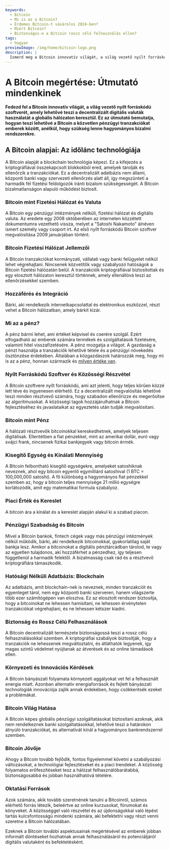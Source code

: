 ```yaml
---
keywords:
  - Bitcoin
  - Mi is az a Bitcoin?
  - Érdemes Bitcoin-t vásárolni 2024-ben?
  - Miért Bitcoin?
  - Biztonságos-e a Bitcoin rossz célú felhasználás ellen?
tags:
  - hogyan
previewImage: /img/home/bitcoin-logo.png
description: |
  Ismerd meg a Bitcoin innovatív világát, a világ vezető nyílt forráskódú szoftverét, amely lehetővé teszi a decentralizált digitális valuták használatát a globális hálózaton keresztül.
---
```


# A Bitcoin megértése: Útmutató mindenkinek

**Fedezd fel a Bitcoin innovatív világát, a világ vezető nyílt forráskódú szoftverét, amely lehetővé teszi a decentralizált digitális valuták használatát a globális hálózaton keresztül. Ez az útmutató bemutatja, hogyan teszi lehetővé a Bitcoin a közvetlen pénzügyi tranzakciókat emberek között, anélkül, hogy szükség lenne hagyományos bizalmi rendszerekre.**

## A Bitcoin alapjai: Az időlánc technológiája
A Bitcoin alapját a blockchain technológia képezi. Ez a kifejezés a kriptográfiával összekapcsolt blokkokból ered, amelyek tárolják és ellenőrzik a tranzakciókat. Ez a decentralizált adatbázis nem állami, központi banki vagy szervezeti ellenőrzés alatt áll, így megszünteti a harmadik fél fizetési feldolgozók iránti bizalom szükségességét. A Bitcoin bizalmatlanságon alapuló működést biztosít.

### Bitcoin mint Fizetési Hálózat és Valuta
A Bitcoin egy pénzügyi intézmények nélküli, fizetési hálózat és digitális valuta. Az eredete egy 2008 októberében az interneten közzétett dokumentumra vezethető vissza, melyet a "Satoshi Nakamoto" álnéven ismert személy vagy csoport írt. Az első nyílt forráskódú Bitcoin szoftver megvalósítása 2009 januárjában történt.

### Bitcoin Fizetési Hálózat Jellemzői
A Bitcoin tranzakciókat kormányzati, vállalati vagy banki felügyelet nélkül lehet végrehajtani. Nincsenek közvetítők vagy szabályozó hatóságok a Bitcoin fizetési hálózatán belül. A tranzakciók kriptográfiával biztosítottak és egy elosztott hálózaton keresztül történnek, amely ellenállóvá teszi az ellenőrzésekkel szemben.

### Hozzáférés és Integráció
Bárki, aki rendelkezik internetkapcsolattal és elektronikus eszközzel, részt vehet a Bitcoin hálózatban, amely bárkit kizár.

### Mi az a pénz?
A pénz bármi lehet, ami értéket képvisel és cserére szolgál. Ezért elfogadható az emberek számára termékek és szolgáltatások fizetésére, valamint hitel visszafizetésére. A pénz mozgatja a világot. A gazdaság a pénzt használja a tranzakciók lehetővé tétele és a pénzügyi növekedés ösztönzése érdekében. Általában a közgazdászok határozzák meg, hogy mi is az a pénz, honnan származik és [milyen értéke van](https://saifedean.com/tbs).

### Nyílt Forráskódú Szoftver és Közösségi Részvétel
A Bitcoin szoftvere nyílt forráskódú, ami azt jelenti, hogy teljes körűen közzé lett téve és ingyenesen elérhető. Ez a decentralizált megvalósítás lehetővé teszi minden résztvevő számára, hogy szabadon ellenőrizze és megerősítse az algoritmusokat. A közösségi tagok hozzájárulhatnak a Bitcoin fejlesztéséhez és javaslataikat az egyeztetés után tudják megvalósítani.

### Bitcoin mint Pénz
A hálózati résztvevők bitcoinokkal kereskedhetnek, amelyek teljesen digitálisak. Ellentétben a fiat pénzekkel, mint az amerikai dollár, euró vagy svájci frank, nincsenek fizikai bankjegyek vagy bitcoin érmék.

### Kisegítő Egység és Kínálati Mennyiség
A Bitcoin felbontható kisegítő egységekre, amelyeket satoshiknak neveznek, ahol egy bitcoin egyenlő egymilliárd satoshival (1 BTC = 100,000,000 satoshi). A fő különbség a hagyományos fiat pénzekkel szemben az, hogy a bitcoin teljes mennyisége 21 millió egységre korlátozódik, amit egy matematikai formula szabályoz.

### Piaci Érték és Kereslet
A bitcoin ára a kínálat és a kereslet alapján alakul ki a szabad piacon.

### Pénzügyi Szabadság és Bitcoin
Mivel a Bitcoin bankok, fintech cégek vagy más pénzügyi intézmények nélkül működik, bárki, aki rendelkezik bitcoinokkal, gyakorlatilag saját bankja lesz. Amikor a bitcoinokat a digitális pénztárcádban tárolod, te vagy az egyetlen tulajdonos, aki hozzáférhet a pénzedhez, így teljesen függetlenül a harmadik felektől. A bizalmasság csak rád és a résztvevő kriptográfiára támaszkodik.

### Hatósági Nélküli Adatbázis: Blockchain
Az adatbázis, amit blockchain-nek is neveznek, minden tranzakciót és egyenleget tárol, nem egy központi banki szerveren, hanem világszerte több ezer számítógépen van elosztva. Ez az elosztott rendszer biztosítja, hogy a bitcoinokat ne lehessen hamisítani, ne lehessen érvénytelen tranzakciókat végrehajtani, és ne lehessen kétszer kiadni.

### Biztonság és Rossz Célú Felhasználások
A Bitcoin decentralizált természete biztonságossá teszi a rossz célú felhasználásokkal szemben. A kriptográfiai szabályok biztosítják, hogy a tranzakciók ne lehessenek megváltoztatni, és átláthatók legyenek, így magas szintű védelmet nyújtanak az átverések és az online támadások ellen.

### Környezeti és Innovációs Kérdések
A Bitcoin bányászati folyamata környezeti aggályokat vet fel a felhasznált energia miatt. Azonban alternatív energiaforrások és fejlett bányászati technológiák innovációja zajlik annak érdekében, hogy csökkentsék ezeket a problémákat.

### Bitcoin Világ Hatása
A Bitcoin képes globális pénzügyi szolgáltatásokat biztosítani azoknak, akik nem rendelkeznek banki szolgáltatásokkal, lehetővé teszi a határokon átnyúló tranzakciókat, és alternatívát kínál a hagyományos bankrendszerrel szemben.

### Bitcoin Jövője
Ahogy a Bitcoin tovább fejlődik, fontos figyelemmel követni a szabályozási változásokat, a technológiai fejlesztéseket és a piaci trendeket. A közösség folyamatos erőfeszítéseket tesz a hálózat felhasználóbarátabbá, biztonságosabbá és jobban használhatóvá tételére.

### Oktatási Források
Azok számára, akik tovább szeretnének tanulni a Bitcoinról, számos elérhető forrás létezik, beleértve az online kurzusokat, fórumokat és könyveket. A közösséggel való részvétel és az újdonságokkal való lépést tartás kulcsfontosságú mindenki számára, aki befektetni vagy részt venni szeretne a Bitcoin hálózatában.

Ezeknek a Bitcoin további aspektusainak megértésével az emberek jobban informált döntéseket hozhatnak annak felhasználásáról és potenciáljáról digitális valutaként és befektetésként.